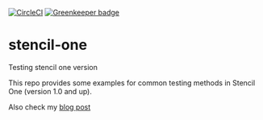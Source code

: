 [![CircleCI](https://circleci.com/gh/Tallyb/stencil-one.svg?style=svg)](https://circleci.com/gh/Tallyb/stencil-one) [![Greenkeeper badge](https://badges.greenkeeper.io/Tallyb/stencil-one.svg)](https://greenkeeper.io/)

# stencil-one
Testing stencil one version

This repo provides some examples for common testing methods in Stencil One (version 1.0 and up). 

Also check my [blog post](https://medium.com/@tally_b/unit-testing-stenciljs-1-0-c4e902a4e63c?postPublishedType=initial)
